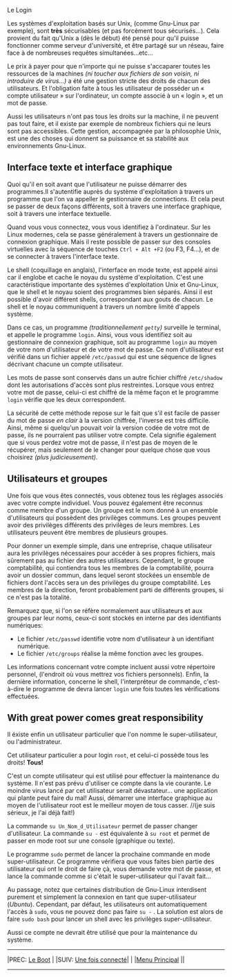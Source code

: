 Le Login


Les systèmes d'exploitation basés sur Unix, (comme Gnu-Linux par exemple), sont **très** sécurisables (et pas forcément tous sécurisés...). Cela provient du fait qu'Unix a (dès le début) été pensé pour qu'il puisse fonctionner comme serveur d'université, et être partagé sur un réseau, faire face à de nombreuses requêtes simultanées...etc...

Le prix à payer pour que n'importe qui ne puisse s'accaparer toutes les ressources de la machines *(ni toucher aux fichiers de son voisin, ni introduire de virus...)* a été une gestion stricte des droits de chacun des utilisateurs. Et l'obligation faite à tous les utilisateur de posséder un « compte utilisateur » sur l'ordinateur, un compte associé à un « login », et un mot de passe.

Aussi les utilisateurs n'ont pas tous les droits sur la machine, il ne peuvent pas tout faire, et il existe par exemple de nombreux fichiers qui ne leurs sont pas accessibles.
Cette gestion, accompagnée par la philosophie Unix, est une des choses qui donnent sa puissance et sa stabilité aux environnements Gnu-Linux.

## Interface texte et interface graphique 

Quoi qu'il en soit avant que l'utilisateur ne puisse démarrer des programmes.Il s'autentifie auprès du système d'exploitation à travers un programme que l'on va appeller le gestionnaire de connections. Et cela peut se passer de deux façons différents, soit à travers une interface graphique, soit à travers une interface textuelle.

Quand vous vous connectez, vous vous identifiez à l'ordinateur. Sur les Linux modernes, cela se passe généralement à travers un gestionnaire de connexion graphique. Mais il reste possible de passer sur des consoles virtuelles avec la séquence de touches  `Ctrl + Alt +F2` (ou F3, F4...), et de se connecter à travers l'interface texte.

Le shell (coquillage en anglais), l'interface en mode texte, est appelé ainsi car il englobe et cache le noyau du système d'exploitation. C'est une caractéristique importante des systèmes d'exploitation Unix et Gnu-Linux, que le shell et le noyau soient des programmes bien séparés. Ainsi il est possible d'avoir différent shells, correspondant aux gouts de chacun. Le shell et le noyau communiquent à travers un nombre limité d'appels système.

Dans ce cas, un programme *(traditionnellement `getty`)* surveille le terminal, et appelle le programme `login`. Ainsi, vous vous identifiez soit au gestionnaire de connexion graphique, soit au programme `login` au moyen de votre nom d'utilisateur et de votre mot de passe. Ce nom d'utilisateur est vérifié dans un fichier appelé `/etc/passwd` qui est une séquence de lignes décrivant chacune un compte utilisateur.

Les mots de passe sont conservés dans un autre fichier chiffré `/etc/shadow` dont les autorisations d'accès sont plus restreintes. Lorsque vous entrez votre mot de passe, celui-ci est chiffré de la même façon et le programme `login` vérifie que les deux correspondent.

La sécurité de cette méthode repose sur le fait que s'il est facile de passer du mot de passe *en clair* à la version chiffrée, l'inverse est très difficile. Ainsi, même si quelqu'un pouvait voir la version codée de votre mot de passe, ils ne pourraient pas utiliser votre compte. Cela signifie également que si vous perdez votre mot de passe, il n'est pas de moyen de le récupérer, mais seulement de le changer pour quelque chose que vous choisirez *(plus judicieusement)*.

## Utilisateurs et groupes 

Une fois que vous êtes connectés, vous obtenez tous les réglages associés avec votre compte individuel. Vous pouvez également être reconnus comme membre d'un groupe. Un groupe est le nom donné à un ensemble d'utilisateurs qui possèdent des privilèges communs. Les groupes peuvent avoir des privilèges différents des privilèges de leurs membres. Les utilisateurs peuvent être membres de plusieurs groupes.

Pour donner un exemple simple, dans une entreprise, chaque utilisateur aura les privilèges nécessaires pour accéder à ses propres fichiers, mais sûrement pas au fichier des autres utilisateurs. Cependant, le groupe comptabilité, qui contiendra tous les membres de la comptabilité, pourra avoir un dossier commun, dans lequel seront stockées un ensemble de fichiers dont l'accès sera un des privilèges du groupe comptabilité. Les membres de la direction, feront probablement parti de différents groupes, si ce n'est pas la totalité.

Remarquez que, si l'on se réfère normalement aux utilisateurs et aux groupes par leur noms, ceux-ci sont stockés en interne par des identifiants numériques:

 * Le fichier `/etc/passwd` identifie votre nom d'utilisateur à un identifiant numérique.
 * Le fichier `/etc/groups` réalise la même fonction avec les groupes.

Les informations concernant votre compte incluent aussi votre répertoire personnel, (l'endroit où vous mettrez vos fichiers personnels). Enfin, la dernière information, concerne le shell, l'interpréteur de commande, c'est-à-dire le programme de devra lancer `login` une fois toutes les vérifications effectuées.

## With great power comes great responsibility 

Il éxiste enfin un utilisateur particulier que l'on nomme le super-utilisateur, ou l'administrateur.

Cet utilisateur particulier a pour login `root`, et celui-ci possède tous les droits! **Tous!**

C'est un compte utilisateur qui est utilisé pour effectuer la maintenance du système. Il n'est pas prévu d'utiliser ce compte dans la vie courante. Le moindre virus lancé par cet utilisateur serait dévastateur... une application qui plante peut faire du mal! Aussi, démarrer une interface graphique au moyen de l'utilisateur root est le meilleur moyen de tous casser. //(je suis sérieux, je l'ai déjà fait!)

La commande `su Un_Nom_d_Utilisateur` permet de passer changer d'utilisateur.
La commande `su -` est équivalente à `su root` et permet de passer en mode root sur une console (graphique ou texte).

Le programme `sudo` permet de lancer la prochaine commande en mode super-utilisateur. Ce programme vérifiera que vous faites bien partie des utilisateur qui ont le droit de faire çà, vous demande votre mot de passe, et lance la commande comme si c'était le super-utilisateur qui l'avait fait...

Au passage, notez que certaines distribution de Gnu-Linux interdisent purement et simplement la connexion en tant que super-utilisateur (*Ubuntu*). Cependant, par défaut, les utilisateurs ont automatiquement l'accès à `sudo`, vous ne pouvez donc pas faire `su -` . La solution est alors de faire `sudo bash` pour lancer un shell avec les privilèges super-utilisateur.

Aussi ce compte ne devrait être utilisé que pour la maintenance du système.

---

|PREC: [Le Boot](060_boot.md) | |SUIV: [Une fois connecté](067_connected.md)|
| |[Menu Principal](index.md) ||

---

